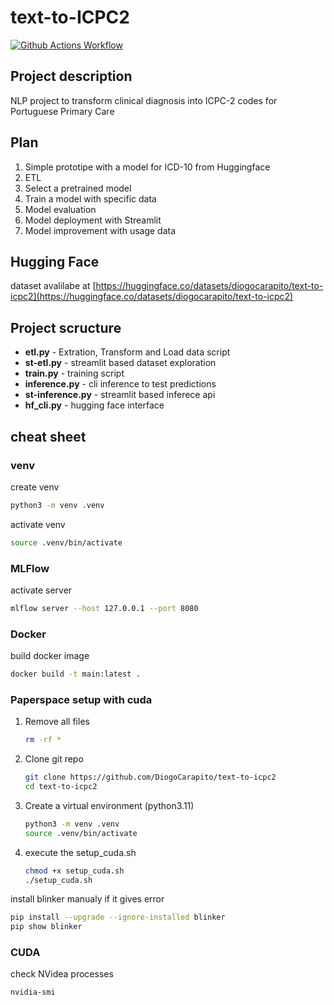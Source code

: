 # text-to-ICPC2

[![Github Actions Workflow](https://github.com/DiogoCarapito/text-to-icpc2/actions/workflows/main.yaml/badge.svg)](https://github.com/DiogoCarapito/text-to-icpc2/actions/workflows/main.yaml)

## Project description

NLP project to transform clinical diagnosis into ICPC-2 codes for Portuguese Primary Care

## Plan

1. Simple prototipe with a model for ICD-10 from Huggingface
2. ETL
3. Select a pretrained model
4. Train a model with specific data
5. Model evaluation
6. Model deployment with Streamlit
7. Model improvement with usage data

## Hugging Face

dataset avalilabe at [https://huggingface.co/datasets/diogocarapito/text-to-icpc2](https://huggingface.co/datasets/diogocarapito/text-to-icpc2)

## Project scructure

- **etl.py** - Extration, Transform and Load data script
- **st-etl.py** - streamlit based dataset exploration
- **train.py** - training script
- **inference.py** - cli inference to test predictions
- **st-inference.py** - streamlit based inferece api
- **hf_cli.py** - hugging face interface

## cheat sheet

### venv

create venv

```bash
python3 -m venv .venv
```

activate venv

```bash
source .venv/bin/activate
```

### MLFlow

activate server

```bash
mlflow server --host 127.0.0.1 --port 8080
```

### Docker

build docker image

```bash
docker build -t main:latest .
```

### Paperspace setup with cuda

1. Remove all files

    ```bash
    rm -rf *
    ```

2. Clone git repo

    ```bash
    git clone https://github.com/DiogoCarapito/text-to-icpc2
    cd text-to-icpc2
    ```

3. Create a virtual environment (python3.11)

    ```bash
    python3 -m venv .venv
    source .venv/bin/activate
    ```

4. execute the setup_cuda.sh

    ```bash
    chmod +x setup_cuda.sh
    ./setup_cuda.sh
    ```

install blinker manualy if it gives error

```bash
pip install --upgrade --ignore-installed blinker
pip show blinker
```

### CUDA

check NVidea processes

```bash
nvidia-smi
```
